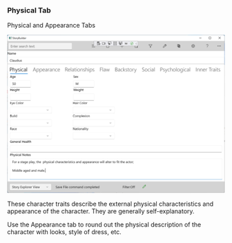 ### Physical Tab ###
Physical and Appearance Tabs <br/>

![](Clipboard-Image-97.png)


These character traits describe the external physical characteristics and appearance of the character.  They are generally self-explanatory. <br/>

Use the Appearance tab to round out the physical description of the character with looks, style of dress, etc. <br/>


